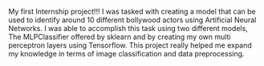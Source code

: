 My first Internship project!!! I was tasked with creating a model that can be used to identify around 10 different bollywood actors using Artificial Neural Networks.
I was able to accomplish this task using two different models, The MLPClassifier offered by sklearn and by creating my own multi perceptron layers using Tensorflow.
This project really helped me expand my knowledge in terms of image classification and data preprocessing.
